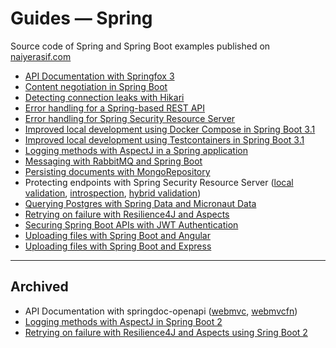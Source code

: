 # Guides &mdash; Spring

Source code of Spring and Spring Boot examples published on [naiyerasif.com](https://www.naiyerasif.com)

- [API Documentation with Springfox 3](./springfox3-webmvc-integration/)
- [Content negotiation in Spring Boot](./spring-content-negotiation/)
- [Detecting connection leaks with Hikari](./spring-data-jdbc-hikari-leak-detection/)
- [Error handling for a Spring-based REST API](./spring-rest-error-handling/)
- [Error handling for Spring Security Resource Server](./spring-security-resource-server-error-handling/)
- [Improved local development using Docker Compose in Spring Boot 3.1](./springboot3-local-dev-docker-compose/)
- [Improved local development using Testcontainers in Spring Boot 3.1](./springboot3-local-dev-testcontainers/)
- [Logging methods with AspectJ in a Spring application](./springboot3-aop-method-logging/)
- [Messaging with RabbitMQ and Spring Boot](./spring-messaging-rabbitmq/)
- [Persisting documents with MongoRepository](./spring-data-mongo-repository/)
- Protecting endpoints with Spring Security Resource Server ([local validation](./spring-security-token-validation-local/), [introspection](./spring-security-token-introspection/), [hybrid validation](./spring-security-token-validation-hybrid/))
- [Querying Postgres with Spring Data and Micronaut Data](./spring-data-micronaut-data/)
- [Retrying on failure with Resilience4J and Aspects](./springboot3-aop-retry-on-failure/)
- [Securing Spring Boot APIs with JWT Authentication](./spring-security-jwt-auth/)
- [Uploading files with Spring Boot and Angular](./spring-file-upload/)
- [Uploading files with Spring Boot and Express](./springrx-file-upload/)

---

## Archived

- API Documentation with springdoc-openapi ([webmvc](../@archive/spring/springboot2-springdoc-webmvc-integration/), [webmvcfn](../@archive/spring/springboot2-springdoc-webmvcfn-integration/))
- [Logging methods with AspectJ in Spring Boot 2](../@archive/spring/springboot2-aop-method-logging/)
- [Retrying on failure with Resilience4J and Aspects using Sring Boot 2](../@archive/spring/springboot2-aop-retry-on-failure/)
